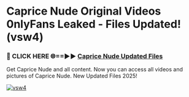 # Caprice Nude Original Videos 0nlyFans Leaked - Files Updated! (vsw4)

<h3>🔴 CLICK HERE 🌐==►► <a href="https://tinyurl.com/52m3yx9h" rel="nofollow">Caprice Nude Updated Files</a></h3>

Get Caprice Nude and all content. Now you can access all videos and pictures of Caprice Nude. New Updated Files 2025!

[![vsw4](https://i.imgur.com/TnHtlc8.gif)](https://tinyurl.com/52m3yx9h)
